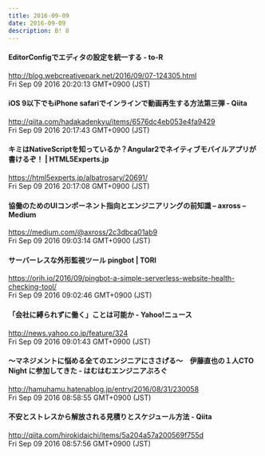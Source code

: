 ```yaml
---
title: 2016-09-09
date: 2016-09-09
description: B! 8
---
```


#### EditorConfigでエディタの設定を統一する - to-R
http://blog.webcreativepark.net/2016/09/07-124305.html<br>
Fri Sep 09 2016 20:20:13 GMT+0900 (JST)<br>


#### iOS 9以下でもiPhone safariでインラインで動画再生する方法第三弾 - Qiita
http://qiita.com/hadakadenkyu/items/6576dc4eb053e4fa9429<br>
Fri Sep 09 2016 20:17:43 GMT+0900 (JST)<br>


#### キミはNativeScriptを知っているか？Angular2でネイティブモバイルアプリが書けるぞ！ | HTML5Experts.jp
https://html5experts.jp/albatrosary/20691/<br>
Fri Sep 09 2016 20:17:08 GMT+0900 (JST)<br>


#### 協働のためのUIコンポーネント指向とエンジニアリングの前知識 – axross – Medium
https://medium.com/@axross/2c3dbca01ab9<br>
Fri Sep 09 2016 09:03:14 GMT+0900 (JST)<br>


#### サーバーレスな外形監視ツール pingbot | TORI
https://orih.io/2016/09/pingbot-a-simple-serverless-website-health-checking-tool/<br>
Fri Sep 09 2016 09:02:46 GMT+0900 (JST)<br>


#### 「会社に縛られずに働く」ことは可能か - Yahoo!ニュース
http://news.yahoo.co.jp/feature/324<br>
Fri Sep 09 2016 09:01:43 GMT+0900 (JST)<br>


#### ～マネジメントに悩める全てのエンジニアにささげる～　伊藤直也の１人CTO Night に参加してきた - はむはむエンジニアぶろぐ
http://hamuhamu.hatenablog.jp/entry/2016/08/31/230058<br>
Fri Sep 09 2016 08:58:55 GMT+0900 (JST)<br>


#### 不安とストレスから解放される見積りとスケジュール方法 - Qiita
http://qiita.com/hirokidaichi/items/5a204a57a200569f755d<br>
Fri Sep 09 2016 08:57:56 GMT+0900 (JST)<br>


